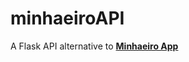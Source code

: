 # minhaeiroAPI
A Flask API alternative to **[Minhaeiro App](https://github.com/chicobentojr/minhaeiro)**
